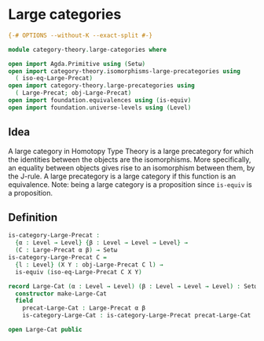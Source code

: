 # Large categories

```agda
{-# OPTIONS --without-K --exact-split #-}

module category-theory.large-categories where

open import Agda.Primitive using (Setω)
open import category-theory.isomorphisms-large-precategories using
  ( iso-eq-Large-Precat)
open import category-theory.large-precategories using
  ( Large-Precat; obj-Large-Precat)
open import foundation.equivalences using (is-equiv)
open import foundation.universe-levels using (Level)
```

## Idea

A large category in Homotopy Type Theory is a large precategory for which the identities between the objects are the isomorphisms. More specifically, an equality between objects gives rise to an isomorphism between them, by the J-rule. A large precategory is a large category if this function is an equivalence. Note: being a large category is a proposition since `is-equiv` is a proposition.

## Definition

```agda
is-category-Large-Precat :
  {α : Level → Level} {β : Level → Level → Level} →
  (C : Large-Precat α β) → Setω
is-category-Large-Precat C =
  {l : Level} (X Y : obj-Large-Precat C l) →
  is-equiv (iso-eq-Large-Precat C X Y)

record Large-Cat (α : Level → Level) (β : Level → Level → Level) : Setω where
  constructor make-Large-Cat
  field
    precat-Large-Cat : Large-Precat α β
    is-category-Large-Cat : is-category-Large-Precat precat-Large-Cat

open Large-Cat public
```
